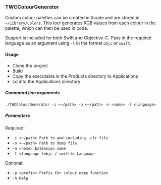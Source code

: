 ### TWCColourGenerator

Custom colour palettes can be created in Xcode and are stored in `~/Library/Colors`. This tool generates RGB values from each colour in the palette, which can then be used in code.

Support is included for both Swift and Objective-C. Pass in the required language as an argument using `-l` in the format `objc` or `swift`.

#### Usage
- Clone the project
- Build
- Copy the executable in the Products directory to Applications
- cd into the Applications directory

##### Command line arguments
`./TWCColourGenerator -i <~/path> -o <~/path> -n <name> -l <language>`

##### Parameters
Required:
- `-i <~/path> Path to and including .clr file`
- `-o <~/path> Path to dump file`
- `-n <name> Extension name`
- `-l <language (objc / swift)> Language`

Optional:
- `-p <prefix> Prefix for colour name function`
- `-h Help`
